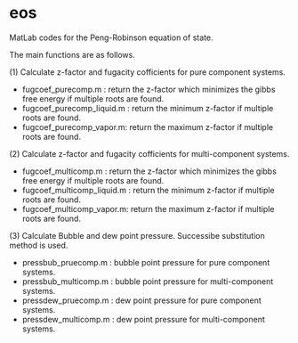# eos
MatLab codes for the Peng-Robinson equation of state.

The main functions are as follows.

(1) Calculate z-factor and fugacity cofficients for pure component systems.
- fugcoef_purecomp.m : return the z-factor which minimizes the gibbs free energy if multiple roots are found.
- fugcoef_purecomp_liquid.m : return the minimum z-factor if multiple roots are found.
- fugcoef_purecomp_vapor.m: return the maximum z-factor if multiple roots are found.

(2) Calculate z-factor and fugacity cofficients for multi-component systems.
- fugcoef_multicomp.m : return the z-factor which minimizes the gibbs free energy if multiple roots are found.
- fugcoef_multicomp_liquid.m : return the minimum z-factor if multiple roots are found.
- fugcoef_multicomp_vapor.m: return the maximum z-factor if multiple roots are found.

(3) Calculate Bubble and dew point pressure. Successibe substitution method is used.
- pressbub_pruecomp.m : bubble point pressure for pure component systems.
- pressbub_multicomp.m : bubble point pressure for multi-component systems.
- pressdew_pruecomp.m : dew point pressure for pure component systems.
- pressdew_multicomp.m : dew point pressure for multi-component systems.
